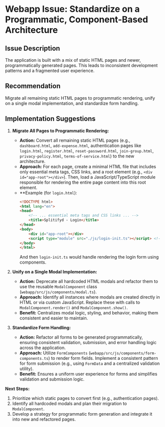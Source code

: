 # Webapp Issue: Standardize on a Programmatic, Component-Based Architecture

## Issue Description

The application is built with a mix of static HTML pages and newer, programmatically generated pages. This leads to inconsistent development patterns and a fragmented user experience.

## Recommendation

Migrate all remaining static HTML pages to programmatic rendering, unify on a single modal implementation, and standardize form handling.

## Implementation Suggestions

1.  **Migrate All Pages to Programmatic Rendering:**
    *   **Action:** Convert all remaining static HTML pages (e.g., `dashboard.html`, `add-expense.html`, authentication pages like `login.html`, `register.html`, `reset-password.html`, `join-group.html`, `privacy-policy.html`, `terms-of-service.html`) to the new architecture.
    *   **Approach:** For each page, create a minimal HTML file that includes only essential meta tags, CSS links, and a root element (e.g., `<div id="app-root"></div>`). Then, load a JavaScript/TypeScript module responsible for rendering the entire page content into this root element.
    *   **Example (for `login.html`):
        ```html
        <!DOCTYPE html>
        <html lang="en">
        <head>
            <!-- ... essential meta tags and CSS links ... -->
            <title>Splitifyd - Login</title>
        </head>
        <body>
            <div id="app-root"></div>
            <script type="module" src="./js/login-init.ts"></script> <!-- New entry point -->
        </body>
        </html>
        ```
        And then `login-init.ts` would handle rendering the login form using components.

2.  **Unify on a Single Modal Implementation:**
    *   **Action:** Deprecate all hardcoded HTML modals and refactor them to use the reusable `ModalComponent` class (`webapp/src/js/components/modal.ts`).
    *   **Approach:** Identify all instances where modals are created directly in HTML or via custom JavaScript. Replace these with calls to `ModalComponent.render()` and `ModalComponent.show()`.
    *   **Benefit:** Centralizes modal logic, styling, and behavior, making them consistent and easier to maintain.

3.  **Standardize Form Handling:**
    *   **Action:** Refactor all forms to be generated programmatically, ensuring consistent validation, submission, and error handling logic across the application.
    *   **Approach:** Utilize `FormComponents` (`webapp/src/js/components/form-components.ts`) to render form fields. Implement a consistent pattern for form submission (e.g., using `FormData` and a centralized validation utility).
    *   **Benefit:** Ensures a uniform user experience for forms and simplifies validation and submission logic.

**Next Steps:**
1.  Prioritize which static pages to convert first (e.g., authentication pages).
2.  Identify all hardcoded modals and plan their migration to `ModalComponent`.
3.  Develop a strategy for programmatic form generation and integrate it into new and refactored pages.
